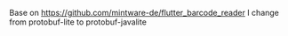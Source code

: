 Base on https://github.com/mintware-de/flutter_barcode_reader I change from protobuf-lite to protobuf-javalite